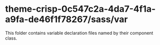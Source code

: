# theme-crisp-0c547c2a-4da7-4f1a-a9fa-de46f1f78267/sass/var

This folder contains variable declaration files named by their component class.
